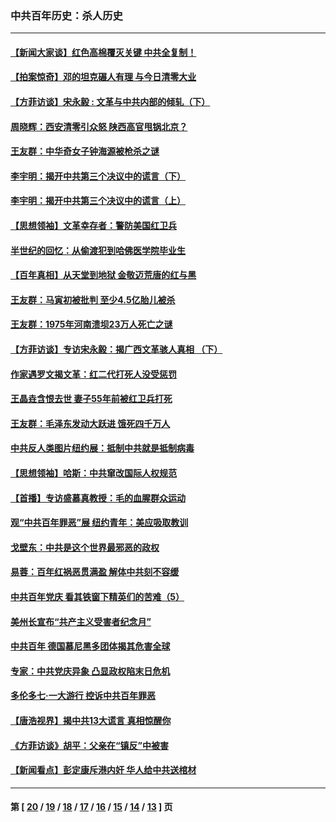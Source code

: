 ### 中共百年历史：杀人历史
---
#### [【新闻大家谈】红色高棉覆灭关键 中共全复制！](../../pages/nf1176106/n13850222.md?11060430) 
#### [【拍案惊奇】邓的坦克碾人有理 与今日清零大业](../../pages/nf1176106/n13729574.md?11060430) 
#### [【方菲访谈】宋永毅 : 文革与中共内部的倾轧（下）](../../pages/nf1176106/n13486836.md?11060430) 
#### [周晓辉：西安清零引众怒 陕西高官甩锅北京？](../../pages/nf1176106/n13484627.md?11060430) 
#### [王友群：中华奇女子钟海源被枪杀之谜](../../pages/nf1176106/n13430555.md?11060430) 
#### [李宇明：揭开中共第三个决议中的谎言（下）](../../pages/nf1176106/n13389389.md?11060430) 
#### [李宇明：揭开中共第三个决议中的谎言（上）](../../pages/nf1176106/n13388697.md?11060430) 
#### [【思想领袖】文革幸存者：警防美国红卫兵](../../pages/nf1176106/n13339289.md?11060430) 
#### [半世纪的回忆：从偷渡犯到哈佛医学院毕业生](../../pages/nf1176106/n13345328.md?11060430) 
#### [【百年真相】从天堂到地狱 金敬迈荒唐的红与黑](../../pages/nf1176106/n13336995.md?11060430) 
#### [王友群：马寅初被批判 至少4.5亿胎儿被杀](../../pages/nf1176106/n13260313.md?11060430) 
#### [王友群：1975年河南溃坝23万人死亡之谜](../../pages/nf1176106/n13231576.md?11060430) 
#### [【方菲访谈】专访宋永毅：揭广西文革骇人真相 （下）](../../pages/nf1176106/n13209074.md?11060430) 
#### [作家遇罗文揭文革：红二代打死人没受惩罚](../../pages/nf1176106/n13205254.md?11060430) 
#### [王晶垚含恨去世 妻子55年前被红卫兵打死](../../pages/nf1176106/n13203590.md?11060430) 
#### [王友群：毛泽东发动大跃进 饿死四千万人](../../pages/nf1176106/n13177158.md?11060430) 
#### [中共反人类图片纽约展：抵制中共就是抵制病毒](../../pages/nf1176106/n13115371.md?11060430) 
#### [【思想领袖】哈斯：中共窜改国际人权规范](../../pages/nf1176106/n13053647.md?11060430) 
#### [【首播】专访盛慕真教授：毛的血腥群众运动](../../pages/nf1176106/n13091782.md?11060430) 
#### [观“中共百年罪恶”展 纽约青年：美应吸取教训](../../pages/nf1176106/n13085246.md?11060430) 
#### [戈壁东：中共是这个世界最邪恶的政权](../../pages/nf1176106/n13085641.md?11060430) 
#### [易蓉：百年红祸恶贯满盈 解体中共刻不容缓](../../pages/nf1176106/n13084455.md?11060430) 
#### [中共百年党庆 看其铁窗下精英们的苦难（5）](../../pages/nf1176106/n13076766.md?11060430) 
#### [美州长宣布“共产主义受害者纪念月”](../../pages/nf1176106/n13074024.md?11060430) 
#### [中共百年 德国慕尼黑多团体揭其危害全球](../../pages/nf1176106/n13068873.md?11060430) 
#### [专家：中共党庆异象 凸显政权陷末日危机](../../pages/nf1176106/n13067084.md?11060430) 
#### [多伦多七·一大游行 控诉中共百年罪恶](../../pages/nf1176106/n13062043.md?11060430) 
#### [【唐浩视界】揭中共13大谎言 真相惊醒你](../../pages/nf1176106/n13065208.md?11060430) 
#### [《方菲访谈》胡平：父亲在“镇反”中被害](../../pages/nf1176106/n13064114.md?11060430) 
#### [【新闻看点】彭定康斥港内奸 华人给中共送棺材](../../pages/nf1176106/n13064230.md?11060430) 

---
#### 第 [ [20](./20.md?11060430) / [19](./19.md?11060430) / [18](./18.md?11060430) / [17](./17.md?11060430) / [16](./16.md?11060430) / [15](./15.md?11060430) / [14](./14.md?11060430) / [13](./13.md?11060430) ] 页
